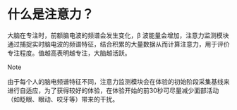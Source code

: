 # 什么是注意力？

大脑在专注时，前额脑电波的频谱会发生变化，β 波能量会增加，注意力监测模块通过捕捉实时脑电波的频谱特征，结合积累的大量数据从而计算注意力，用于评价专注程度。值越高表明越专注，大脑越活跃。

> [!NOTE]
> 由于每个人的脑电频谱特征不同，注意力监测模块会在体验的初始阶段采集基线来进行自适应，为了获得较好的体验，在体验开始的前30秒可尽量减少面部活动（如眨眼、眼动、咬牙等）带来的干扰。
